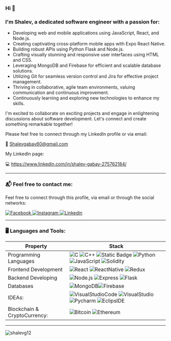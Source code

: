 ### Hi 👋

### I'm Shalev, a dedicated software engineer with a passion for:

- Developing web and mobile applications using JavaScript, React, and Node.js.
- Creating captivating cross-platform mobile apps with Expo React Native.
- Building robust APIs using Python Flask and Node.js.
- Crafting visually stunning and responsive user interfaces using HTML and CSS.
- Leveraging MongoDB and Firebase for efficient and scalable database solutions.
- Utilizing Git for seamless version control and Jira for effective project management.
- Thriving in collaborative, agile team environments, valuing communication and continuous improvement.
- Continuously learning and exploring new technologies to enhance my skills.

I'm excited to collaborate on exciting projects and engage in enlightening discussions about software development.
Let's connect and create something remarkable together!

 Please feel free to connect through my LinkedIn profile or via email: <br/>

📧 Shalevgabay60@gmail.com <br/>

My LinkedIn page:<br/>

💻 https://www.linkedin.com/in/shalev-gabay-275762184/

---

### 📬 Feel free to contact me:

<p>
Feel free to connect through this profile, via email or
through the social networks:
</p>

<p>
  <a href="https://www.facebook.com/shalev.gabay.1">
    <img alt="Facebook" src="https://img.shields.io/badge/Facebook-1877f2?logo=Facebook&logoColor=white&style=for-the-badge" />
  </a>
  <a href="https://www.instagram.com/shalev_gabay/">
    <img alt="Instagram" src="https://img.shields.io/badge/Instagram-E4405F?logo=instagram&logoColor=white&style=for-the-badge" />
  </a>
  <a href="https://www.linkedin.com/in/shalev-gabay-275762184/"><img alt="Linkedin" src="https://img.shields.io/badge/linkedin-0077B5?logo=linkedin&logoColor=white&style=for-the-badge" /></a>
</p>

---

### 🖥️ Languages and Tools:

| Property                     | Stack                                                                                                                                                                                                                                                                                                                                                                                                                                                                                                                                                                                                                                                                                                                                                                          |
| ---------------------------- | ----------------------------------------------------------------------------------------------------------------------------------------------------------------------------------------------------------------------------------------------------------------------------------------------------------------------------------------------------------------------------------------------------------------------------------------------------------------------------------------------------------------------------------------------------------------------------------------------------------------------------------------------------------------------------------------------------------------------------------------------------------------------------- |
| Programming Languages        | ![C](https://img.shields.io/badge/C-A8B9CC?logo=C&logoColor=white&style=for-the-badge) ![C++](https://img.shields.io/badge/C++-00599C?logo=C&logoColor=white&style=for-the-badge) ![Static Badge](https://img.shields.io/badge/C%23-white?style=for-the-badge&logo=sharp&logoColor=white&color=mediumorchid) ![Python](https://img.shields.io/badge/Python-3776AB?logo=Python&logoColor=white&style=for-the-badge) ![JavaScript](https://img.shields.io/badge/JavaScript-F7DF1E?logo=JavaScript&logoColor=white&style=for-the-badge) ![Solidity](https://img.shields.io/badge/Solidity-363636?logo=Solidity&logoColor=white&style=for-the-badge)                                                                                                                                                         |
| Frontend Development         | ![React](https://img.shields.io/badge/React-61DAFB?logo=React&logoColor=white&style=for-the-badge) ![ReactNative](https://img.shields.io/badge/ReactNative-262261?logo=ReactNative&logoColor=white&style=for-the-badge) ![Redux](https://img.shields.io/badge/Redux-764ABC?logo=Redux&logoColor=white&style=for-the-badge)                                                                                                                                                                                                                                                                                                                                                        |
| Backend Developing           | ![Node.js](https://img.shields.io/badge/Node.js-339933?logo=Node.js&logoColor=white&style=for-the-badge) ![Express](https://img.shields.io/badge/Express-000000?logo=Express&logoColor=white&style=for-the-badge) ![Flask](https://img.shields.io/badge/Flask-0078D4?logo=Flask&logoColor=yellow&style=for-the-badge)                                                                                                                                                                                                                                                                                                                                                                                                                                                                                                                                                            |
| Databases                    | ![MongoDB](https://img.shields.io/badge/MongoDB-47A248?logo=MongoDB&logoColor=white&style=for-the-badge)![Firebase](https://img.shields.io/badge/Firebase-FFCA28?logo=Firebase&logoColor=white&style=for-the-badge)                                                                                                                                                                                                                                                                                                                                                                                                                                                                                                                                                                |
| IDEAs:                       | ![VisualStudioCode](https://img.shields.io/badge/Visual%20Studio%20Code-007acc?logo=Visual%20Studio%20Code&logoColor=white&style=for-the-badge) ![VisualStudio](https://img.shields.io/badge/Visual%20Studio-5C2D91?logo=Visual%20Studio&logoColor=white&style=for-the-badge) ![Pycharm](https://img.shields.io/badge/Pycharm-000000?logo=Pycharm&logoColor=white&style=for-the-badge)  ![EclipsIDE](https://img.shields.io/badge/Eclipse-2C2255?logo=Eclipse%20IDE&logoColor=white&style=for-the-badge)                                                                                                                                                        |
| Blockchain & CryptoCurrency: | ![Bitcoin](https://img.shields.io/badge/Bitcoin-F7931A?logo=Bitcoin&logoColor=white&style=for-the-badge) ![Ethereum](https://img.shields.io/badge/Ethereum-3d3d3d?logo=Ethereum&logoColor=white&style=for-the-badge)                                                                                                                                                                                                                                                                                                                                                                                                                                                                                                                                                          |

---
<img src="https://komarev.com/ghpvc/?username=shalevg12" alt="shalevg12" />
